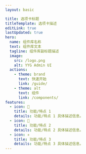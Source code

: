 ```yaml
---
layout: basic

title: 选项卡标题
titleTemplate: 选项卡描述
editLink: true
lastUpdated: true
hero:
  name: 组件库名称
  text: 组件库文本
  tagline: 组件库副标题描述
  image:
    src: /logo.png
    alt: YYG Admin UI
  actions:
    - theme: brand
      text: 快速开始
      link: /guide/
    - theme: alt
      text: 组件
      link: /components/
features:
  - icon: 🔨
    title: 功能/特点 1
    details: 功能/特点 1 具体描述信息。
  - icon: 🧩
    title: 功能/特点 2
    details: 功能/特点 2 具体描述信息。
  - icon: ✈️
    title: 功能/特点 3
    details: 功能/特点 3 具体描述信息。
---
```

